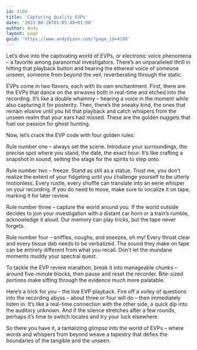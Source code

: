 ```yaml
---
id: 4180
title: 'Capturing Quality EVPs'
date: '2023-08-26T01:05:48+01:00'
author: Andy
layout: page
guid: 'https://www.andydixon.com/?page_id=4180'
---
```


Let’s dive into the captivating world of EVPs, or electronic voice phenomena – a favorite among paranormal investigators. There’s an unparalleled thrill in hitting that playback button and hearing the ethereal voice of someone unseen, someone from beyond the veil, reverberating through the static.

EVPs come in two flavors, each with its own enchantment. First, there are the EVPs that dance on the airwaves both in real-time and etched into the recording. It’s like a double whammy – hearing a voice in the moment while also capturing it for posterity. Then, there’s the sneaky kind, the ones that remain elusive until you hit that playback and catch whispers from the unseen realm that your ears had missed. These are the golden nuggets that fuel our passion for ghost hunting.

Now, let’s crack the EVP code with four golden rules:

Rule number one – always set the scene. Introduce your surroundings, the precise spot where you stand, the date, the exact hour. It’s like crafting a snapshot in sound, setting the stage for the spirits to step onto.

Rule number two – freeze. Stand as still as a statue. Trust me, you don’t realize the extent of your fidgeting until you challenge yourself to be utterly motionless. Every rustle, every shuffle can translate into an eerie whisper on your recording. If you do need to move, make sure to vocalize it on tape, marking it for later review.

Rule number three – capture the world around you. If the world outside decides to join your investigation with a distant car horn or a train’s rumble, acknowledge it aloud. Our memory can play tricks, but the tape never forgets.

Rule number four – sniffles, coughs, and sneezes, oh my! Every throat clear and every tissue dab needs to be verbalized. The sound they make on tape can be entirely different from what you recall. Don’t let the mundane moments muddy your spectral quest.

To tackle the EVP review marathon, break it into manageable chunks – around five-minute blocks, then pause and reset the recorder. Bite-sized portions make sifting through the evidence much more palatable.

Here’s a trick for you – the live EVP playback. Fire off a volley of questions into the recording abyss – about three or four will do – then immediately listen in. It’s like a real-time connection with the other side, a quick dip into the auditory unknown. And if the silence stretches after a few rounds, perhaps it’s time to switch locales and try your luck elsewhere.

So there you have it, a tantalizing glimpse into the world of EVPs – where words and whispers from beyond weave a tapestry that defies the boundaries of the tangible and the unseen.